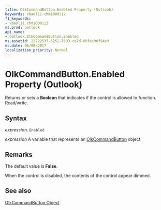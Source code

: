 ```yaml
---
title: OlkCommandButton.Enabled Property (Outlook)
keywords: vbaol11.chm1000112
f1_keywords:
- vbaol11.chm1000112
ms.prod: outlook
api_name:
- Outlook.OlkCommandButton.Enabled
ms.assetid: 22722537-5252-7693-ce7d-80fac08f94e0
ms.date: 06/08/2017
localization_priority: Normal
---
```



# OlkCommandButton.Enabled Property (Outlook)

Returns or sets a  **Boolean** that indicates if the control is allowed to function. Read/write.


## Syntax

_expression_. `Enabled`

_expression_ A variable that represents an [OlkCommandButton](./Outlook.OlkCommandButton.md) object.


## Remarks

The default value is  **False**.

When the control is disabled, the contents of the control appear dimmed. 


## See also


[OlkCommandButton Object](Outlook.OlkCommandButton.md)

